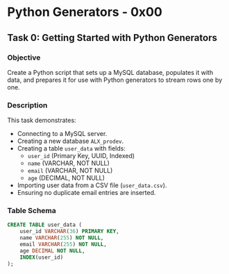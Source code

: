# Python Generators - 0x00

## Task 0: Getting Started with Python Generators

### Objective
Create a Python script that sets up a MySQL database, populates it with data, and prepares it for use with Python generators to stream rows one by one.

### Description

This task demonstrates:

- Connecting to a MySQL server.
- Creating a new database `ALX_prodev`.
- Creating a table `user_data` with fields:
  - `user_id` (Primary Key, UUID, Indexed)
  - `name` (VARCHAR, NOT NULL)
  - `email` (VARCHAR, NOT NULL)
  - `age` (DECIMAL, NOT NULL)
- Importing user data from a CSV file (`user_data.csv`).
- Ensuring no duplicate email entries are inserted.

### Table Schema

```sql
CREATE TABLE user_data (
    user_id VARCHAR(36) PRIMARY KEY,
    name VARCHAR(255) NOT NULL,
    email VARCHAR(255) NOT NULL,
    age DECIMAL NOT NULL,
    INDEX(user_id)
);
